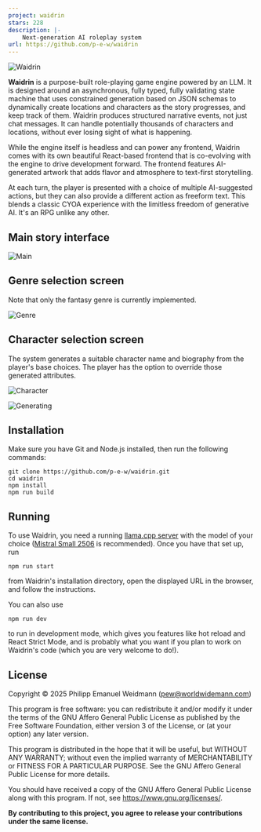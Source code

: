 ```yaml
---
project: waidrin
stars: 228
description: |-
    Next-generation AI roleplay system
url: https://github.com/p-e-w/waidrin
---
```


![Waidrin](/public/images/logo.png)

**Waidrin** is a purpose-built role-playing game engine powered by an LLM.
It is designed around an asynchronous, fully typed, fully validating state machine
that uses constrained generation based on JSON schemas to dynamically create
locations and characters as the story progresses, and keep track of them.
Waidrin produces structured narrative events, not just chat messages.
It can handle potentially thousands of characters and locations,
without ever losing sight of what is happening.

While the engine itself is headless and can power any frontend, Waidrin comes
with its own beautiful React-based frontend that is co-evolving with the engine
to drive development forward. The frontend features AI-generated artwork
that adds flavor and atmosphere to text-first storytelling.

At each turn, the player is presented with a choice of multiple AI-suggested actions,
but they can also provide a different action as freeform text. This blends a classic
CYOA experience with the limitless freedom of generative AI. It's an RPG unlike
any other.


## Main story interface

![Main](https://github.com/user-attachments/assets/f0040c07-86c4-456e-8b3a-c25c7ab85293)


## Genre selection screen

Note that only the fantasy genre is currently implemented.

![Genre](https://github.com/user-attachments/assets/d3d168f6-2d19-4917-8be9-cc3b2869a56a)


## Character selection screen

The system generates a suitable character name and biography from the player's
base choices. The player has the option to override those generated attributes.

![Character](https://github.com/user-attachments/assets/844eb154-4379-4331-8a69-25ff3596695a)

![Generating](https://github.com/user-attachments/assets/22c4e6b3-f891-4c00-a0a8-ce242635660e)


## Installation

Make sure you have Git and Node.js installed, then run the following commands:

```
git clone https://github.com/p-e-w/waidrin.git
cd waidrin
npm install
npm run build
```


## Running

To use Waidrin, you need a running
[llama.cpp server](https://github.com/ggml-org/llama.cpp/tree/master/tools/server)
with the model of your choice
([Mistral Small 2506](https://huggingface.co/bartowski/mistralai_Mistral-Small-3.2-24B-Instruct-2506-GGUF)
is recommended). Once you have that set up, run

```
npm run start
```

from Waidrin's installation directory, open the displayed URL in the browser,
and follow the instructions.

You can also use

```
npm run dev
```

to run in development mode, which gives you features like hot reload and
React Strict Mode, and is probably what you want if you plan to work on
Waidrin's code (which you are very welcome to do!).


## License

Copyright &copy; 2025  Philipp Emanuel Weidmann (<pew@worldwidemann.com>)

This program is free software: you can redistribute it and/or modify
it under the terms of the GNU Affero General Public License as published by
the Free Software Foundation, either version 3 of the License, or
(at your option) any later version.

This program is distributed in the hope that it will be useful,
but WITHOUT ANY WARRANTY; without even the implied warranty of
MERCHANTABILITY or FITNESS FOR A PARTICULAR PURPOSE.  See the
GNU Affero General Public License for more details.

You should have received a copy of the GNU Affero General Public License
along with this program.  If not, see <https://www.gnu.org/licenses/>.

**By contributing to this project, you agree to release your
contributions under the same license.**


